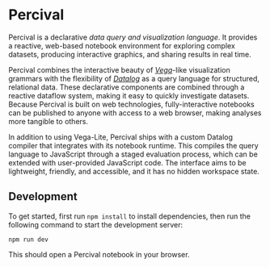 # Percival

Percival is a declarative _data query and visualization language_. It provides a
reactive, web-based notebook environment for exploring complex datasets,
producing interactive graphics, and sharing results in real time.

Percival combines the interactive beauty of
[_Vega_](https://vega.github.io/vega/)-like visualization grammars with the
flexibility of [_Datalog_](https://en.wikipedia.org/wiki/Datalog) as a query
language for structured, relational data. These declarative components are
combined through a reactive dataflow system, making it easy to quickly
investigate datasets. Because Percival is built on web technologies,
fully-interactive notebooks can be published to anyone with access to a web
browser, making analyses more tangible to others.

In addition to using Vega-Lite, Percival ships with a custom Datalog compiler
that integrates with its notebook runtime. This compiles the query language to
JavaScript through a staged evaluation process, which can be extended with
user-provided JavaScript code. The interface aims to be lightweight, friendly,
and accessible, and it has no hidden workspace state.

## Development

To get started, first run `npm install` to install dependencies, then run the
following command to start the development server:

```shell
npm run dev
```

This should open a Percival notebook in your browser.
